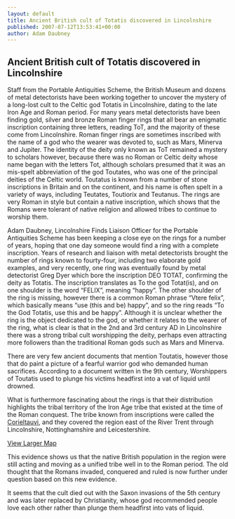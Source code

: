 ```yaml
---
layout: default
title: Ancient British cult of Totatis discovered in Lincolnshire
published: 2007-07-12T13:53:41+00:00
author: Adam Daubney
---
```


Ancient British cult of Totatis discovered in Lincolnshire
----------------------------------------------------------

Staff from the Portable Antiquities Scheme, the British Museum and dozens of metal detectorists have been working together to uncover the mystery of a long-lost cult to the Celtic god Totatis in Lincolnshire, dating to the late Iron Age and Roman period. For many years metal detectorists have been finding gold, silver and bronze Roman finger rings that all bear an enigmatic inscription containing three letters, reading ToT, and the majority of these come from Lincolnshire. Roman finger rings are sometimes inscribed with the name of a god who the wearer was devoted to, such as Mars, Minerva and Jupiter. The identity of the deity only known as ToT remained a mystery to scholars however, because there was no Roman or Celtic deity whose name began with the letters Tot, although scholars presumed that it was an mis-spelt abbreviation of the god Toutates, who was one of the principal deities of the Celtic world. Toutatus is known from a number of stone inscriptions in Britain and on the continent, and his name is often spelt in a variety of ways, including Teutates, Toutiorix and Teutanus. The rings are very Roman in style but contain a native inscription, which shows that the Romans were tolerant of native religion and allowed tribes to continue to worship them.

Adam Daubney, Lincolnshire Finds Liaison Officer for the Portable Antiquities Scheme has been keeping a close eye on the rings for a number of years, hoping that one day someone would find a ring with a complete inscription. Years of research and liaison with metal detectorists brought the number of rings known to fourty-four, including two elaborate gold examples, and very recently, one ring was eventually found by metal detectorist Greg Dyer which bore the inscription DEO TOTAT, confirming the deity as Totatis. The inscription translates as To the god Totat(is), and on one shoulder is the word “FELIX”, meaning “happy”. The other shoulder of the ring is missing, however there is a common Roman phrase “Vtere felix”, which basically means “use (this and be) happy”, and so the ring reads “To the God Totatis, use this and be happy”. Although it is unclear whether the ring is the object dedicated to the god, or whether it relates to the wearer of the ring, what is clear is that in the 2nd and 3rd century AD in Lincolnshire there was a strong tribal cult worshipping the deity, perhaps even attracting more followers than the traditional Roman gods such as Mars and Minerva.

There are very few ancient documents that mention Toutatis, however those that do paint a picture of a fearful warrior god who demanded human sacrifices. According to a document written in the 9th century, Worshippers of Toutatis used to plunge his victims headfirst into a vat of liquid until drowned.

What is furthermore fascinating about the rings is that their distribution highlights the tribal territory of the Iron Age tribe that existed at the time of the Roman conquest. The tribe known from inscriptions were called the [Corieltauvi](http://finds.org.uk/ironagecoins/tribes/tribe/id/21/), and they covered the region east of the River Trent through Lincolnshire, Nottinghamshire and Leicestershire.

[View Larger Map](http://maps.google.co.uk/maps/ms?ie=UTF8&hl=en&msa=0&msid=116306886908374624744.000001131f2ea67503eff&om=1&ll=47.887408,12.045307&spn=12.150282,26.490439&source=embed)

This evidence shows us that the native British population in the region were still acting and moving as a unified tribe well in to the Roman period. The old thought that the Romans invaded, conquered and ruled is now further under question based on this new evidence.

It seems that the cult died out with the Saxon invasions of the 5th century and was later replaced by Christianity, whose god recommended people love each other rather than plunge them headfirst into vats of liquid.

                                     